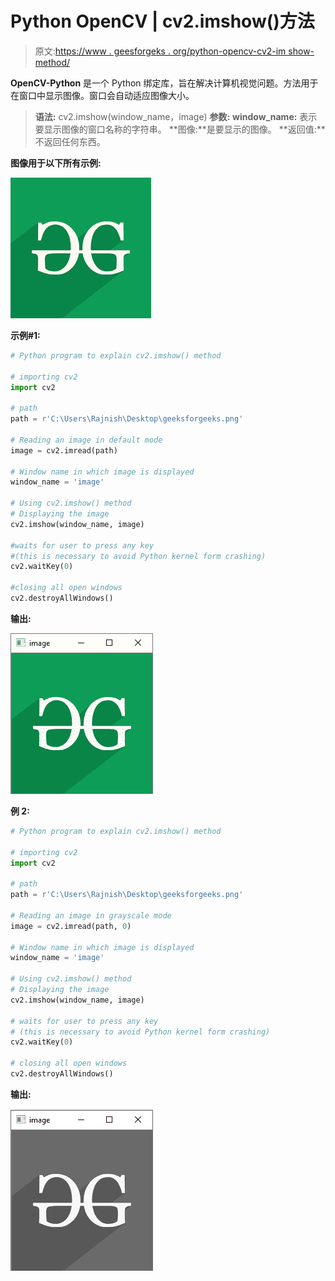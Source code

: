 # Python OpenCV | cv2.imshow()方法

> 原文:[https://www . geesforgeks . org/python-opencv-cv2-im show-method/](https://www.geeksforgeeks.org/python-opencv-cv2-imshow-method/)

**OpenCV-Python** 是一个 Python 绑定库，旨在解决计算机视觉问题。方法用于在窗口中显示图像。窗口会自动适应图像大小。

> **语法:** cv2.imshow(window_name，image)
> **参数:**
> **window_name:** 表示要显示图像的窗口名称的字符串。
> **图像:**是要显示的图像。
> **返回值:**不返回任何东西。

**图像用于以下所有示例:**

![](img/c8773af5d93591c46b33a4bf4342545d.png)

**示例#1:**

```py
# Python program to explain cv2.imshow() method 

# importing cv2 
import cv2 

# path 
path = r'C:\Users\Rajnish\Desktop\geeksforgeeks.png'

# Reading an image in default mode
image = cv2.imread(path)

# Window name in which image is displayed
window_name = 'image'

# Using cv2.imshow() method 
# Displaying the image 
cv2.imshow(window_name, image)

#waits for user to press any key 
#(this is necessary to avoid Python kernel form crashing)
cv2.waitKey(0) 

#closing all open windows 
cv2.destroyAllWindows() 
```

**输出:**

![](img/996f52713f26dd21ef93a947d4ed5ce4.png)

**例 2:**

```py
# Python program to explain cv2.imshow() method

# importing cv2
import cv2

# path
path = r'C:\Users\Rajnish\Desktop\geeksforgeeks.png'

# Reading an image in grayscale mode
image = cv2.imread(path, 0)

# Window name in which image is displayed
window_name = 'image'

# Using cv2.imshow() method
# Displaying the image
cv2.imshow(window_name, image)

# waits for user to press any key
# (this is necessary to avoid Python kernel form crashing)
cv2.waitKey(0)

# closing all open windows
cv2.destroyAllWindows()
```

**输出:**

![](img/9eac563803dd3d586b153f5f3a5db1e4.png)